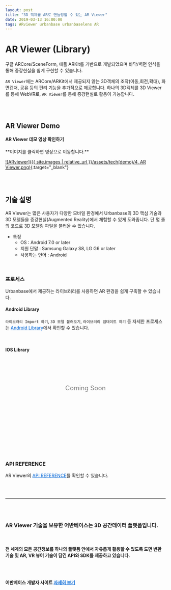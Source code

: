 ```yaml
---
layout: post
title: "3D 객체를 AR로 핸들링할 수 있는 AR Viewer"
date: 2019-03-13 16:00:00
tags: ARviewer urbanbase urbanbaselens AR
---
```


# AR Viewer (Library)

구글 ARCore/SceneForm, 애플 ARKit를 기반으로 개발되었으며 바닥/벽면 인식을 통해 증강현실을 쉽게 구현할 수 있습니다.

`AR Viewer`에는 ARCore/ARKit에서 제공되지 않는 3D객체의 조작(이동,회전,확대), 화면캡쳐, 공유 등의 편리 기능을 추가적으로 제공합니다. 하나의 3D객체를 3D Viewer를 통해 WebVR로, `AR Viewer`를 통해 증강현실로 활용이 가능합니다.

<br>
<br>

## AR Viewer Demo
<h4>AR Viewer 데모 영상 확인하기</h4>
**이미지를 클릭하면 영상으로 이동합니다.**

[![ARviewer]({{ site.images \| relative_url }}/assets/tech(demo)/4. AR Viewer.png)](https://youtu.be/-_uafeGlerw){:target="_blank"}


<br>
<br>


## 기술 설명
AR Viewer는 많은 사용자가 다양한 모바일 환경에서 Urbanbase의 3D 핵심 기술과 3D 모델들을 증강현실(Augmented Reality)에서 체험할 수 있게 도와줍니다. 단 몇 줄의 코드로 3D 모델링 파일을 불러올 수 있습니다.
* 특징
    * OS : Android 7.0 or later
    * 지원 단말 : Samsung Galaxy S8, LG G6 or later
    * 사용하는 언어 : Android

<br />

### 프로세스

Urbanbase에서 제공하는 라이브러리를 사용하면 AR 환경을 쉽게 구축할 수 있습니다.


#### Android Library
`라이브러리 Import 하기`, `3D 모델 불러오기`, `라이브러리 업데이트 하기` 등 자세한 프로세스는 <a href="https://developer.urbanbase.com/docs/lens/TUTORIAL.html#android-library" target="_blank" style="color: #0366d6;"> Android Library</a>에서 확인할 수 있습니다.


<br>


#### IOS Library

<div style="width: 100%;height: 100px;font-size:20px;margin:100px 0;text-align: center;color: gray">Coming Soon</div>

<br>

### API REFERENCE

AR Viewer의 <a href="https://developer.urbanbase.com/docs/lens/APIREFERENCE.html" target="_blank" style="color: #0366d6;"> API REFERENCE</a>를 확인할 수 있습니다.





<br>
<br>

<hr>
<br>
<br>
<h3>
AR Viewer 기술을 보유한 어반베이스는 3D 공간데이터 플랫폼입니다.
</h3>
<br>
<h4>
전 세계의 모든 공간정보를 하나의 플랫폼 안에서 자유롭게 활용할 수 있도록 도면 변환 기술 및 AR, VR 뷰어 기술이 담긴 API와 SDK를 제공하고 있습니다.<br>
<br>
<br>

<Br>


어반베이스 개발자 사이트 <a href="https://developer.urbanbase.com" target="_blank" style="color: #0366d6;"> 자세히 보기</a>
</h4>
<br><br><br>
